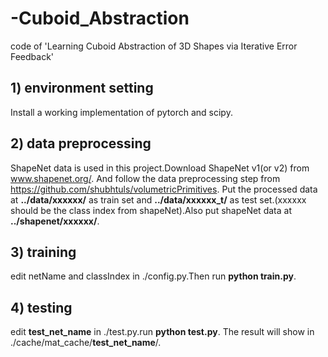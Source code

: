 # -Cuboid_Abstraction
code of 'Learning Cuboid Abstraction of 3D Shapes via Iterative Error Feedback'

## 1) environment setting
Install a working implementation of pytorch and scipy.
## 2) data preprocessing
ShapeNet data is used in this project.Download ShapeNet v1(or v2) from www.shapenet.org/. And follow the data preprocessing step from https://github.com/shubhtuls/volumetricPrimitives. Put the processed data at **../data/xxxxxx/** as train set and  **../data/xxxxxx_t/** as test set.(xxxxxx should be the class index from shapeNet).Also put shapeNet data at **../shapenet/xxxxxx/**.
## 3) training
edit netName and classIndex in ./config.py.Then run **python train.py**.
## 4) testing
edit **test_net_name** in ./test.py.run **python test.py**. The result will show in ./cache/mat_cache/**test_net_name**/.
